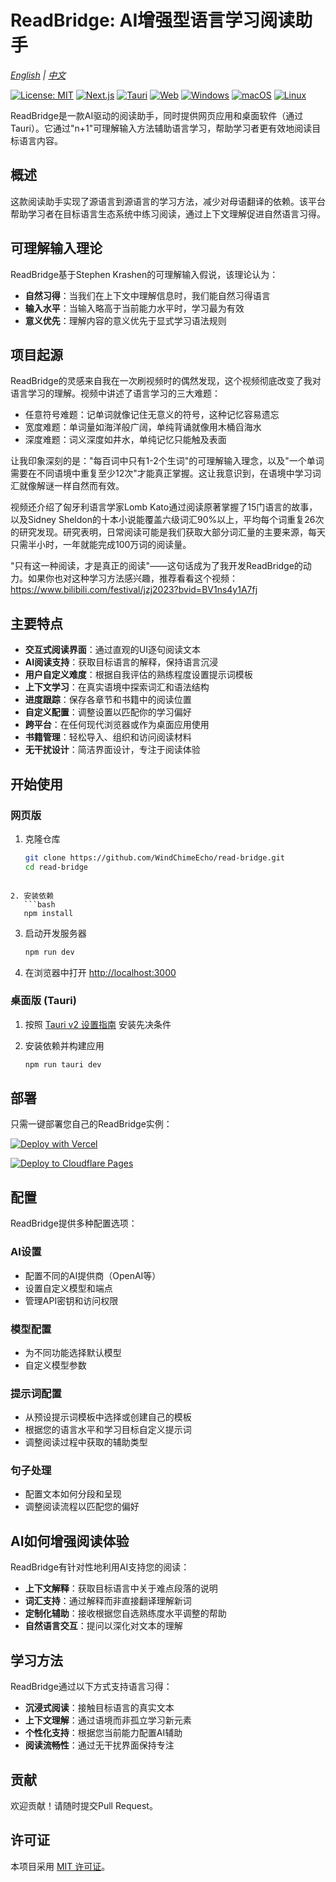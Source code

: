 # ReadBridge: AI增强型语言学习阅读助手

*[English](./README.md) | [中文](./README.zh-CN.md)*

[![License: MIT](https://img.shields.io/badge/License-MIT-yellow.svg)](https://opensource.org/licenses/MIT) [![Next.js](https://img.shields.io/badge/Next.js-black?logo=next.js&logoColor=white)](https://nextjs.org/) [![Tauri](https://img.shields.io/badge/Tauri-24C8D8?logo=tauri&logoColor=white)](https://tauri.app/) [![Web](https://img.shields.io/badge/-Web-blue)](https://nextjs.org/) [![Windows](https://img.shields.io/badge/平台-Windows-blue?logo=windows&logoColor=white)](https://tauri.app/) [![macOS](https://img.shields.io/badge/平台-macOS-blue?logo=apple&logoColor=white)](https://tauri.app/) [![Linux](https://img.shields.io/badge/平台-Linux-blue?logo=linux&logoColor=white)](https://tauri.app/)

ReadBridge是一款AI驱动的阅读助手，同时提供网页应用和桌面软件（通过Tauri）。它通过"n+1"可理解输入方法辅助语言学习，帮助学习者更有效地阅读目标语言内容。

## 概述

这款阅读助手实现了源语言到源语言的学习方法，减少对母语翻译的依赖。该平台帮助学习者在目标语言生态系统中练习阅读，通过上下文理解促进自然语言习得。

## 可理解输入理论

ReadBridge基于Stephen Krashen的可理解输入假说，该理论认为：

- **自然习得**：当我们在上下文中理解信息时，我们能自然习得语言
- **输入水平**：当输入略高于当前能力水平时，学习最为有效
- **意义优先**：理解内容的意义优先于显式学习语法规则

## 项目起源

ReadBridge的灵感来自我在一次刷视频时的偶然发现，这个视频彻底改变了我对语言学习的理解。视频中讲述了语言学习的三大难题：

- 任意符号难题：记单词就像记住无意义的符号，这种记忆容易遗忘
- 宽度难题：单词量如海洋般广阔，单纯背诵就像用木桶舀海水
- 深度难题：词义深度如井水，单纯记忆只能触及表面

让我印象深刻的是："每百词中只有1-2个生词"的可理解输入理念，以及"一个单词需要在不同语境中重复至少12次"才能真正掌握。这让我意识到，在语境中学习词汇就像解谜一样自然而有效。

视频还介绍了匈牙利语言学家Lomb Kato通过阅读原著掌握了15门语言的故事，以及Sidney Sheldon的十本小说能覆盖六级词汇90%以上，平均每个词重复26次的研究发现。研究表明，日常阅读可能是我们获取大部分词汇量的主要来源，每天只需半小时，一年就能完成100万词的阅读量。

"只有这一种阅读，才是真正的阅读"——这句话成为了我开发ReadBridge的动力。如果你也对这种学习方法感兴趣，推荐看看这个视频：https://www.bilibili.com/festival/jzj2023?bvid=BV1ns4y1A7fj

## 主要特点

- **交互式阅读界面**：通过直观的UI逐句阅读文本
- **AI阅读支持**：获取目标语言的解释，保持语言沉浸
- **用户自定义难度**：根据自我评估的熟练程度设置提示词模板
- **上下文学习**：在真实语境中探索词汇和语法结构
- **进度跟踪**：保存各章节和书籍中的阅读位置
- **自定义配置**：调整设置以匹配你的学习偏好
- **跨平台**：在任何现代浏览器或作为桌面应用使用
- **书籍管理**：轻松导入、组织和访问阅读材料
- **无干扰设计**：简洁界面设计，专注于阅读体验

## 开始使用

### 网页版

1. 克隆仓库
   ```bash
   git clone https://github.com/WindChimeEcho/read-bridge.git
   cd read-bridge
```

2. 安装依赖
   ```bash
   npm install
```

3. 启动开发服务器
   ```bash
   npm run dev
   ```

4. 在浏览器中打开 [http://localhost:3000](http://localhost:3000)

### 桌面版 (Tauri)

1. 按照 [Tauri v2 设置指南](https://v2.tauri.app/guides/quick-start/prerequisites) 安装先决条件
   
2. 安装依赖并构建应用
   ```bash
   npm run tauri dev
   ```

## 部署

只需一键部署您自己的ReadBridge实例：

[![Deploy with Vercel](https://vercel.com/button)](https://vercel.com/new/clone?repository-url=https://github.com/WindChimeEcho/read-bridge)

[![Deploy to Cloudflare Pages](https://img.shields.io/badge/部署到-Cloudflare%20Pages-orange.svg?style=for-the-badge&logo=cloudflare)](https://developers.cloudflare.com/pages/framework-guides/deploy-a-nextjs-site/)

## 配置

ReadBridge提供多种配置选项：

### AI设置
- 配置不同的AI提供商（OpenAI等）
- 设置自定义模型和端点
- 管理API密钥和访问权限

### 模型配置
- 为不同功能选择默认模型
- 自定义模型参数

### 提示词配置
- 从预设提示词模板中选择或创建自己的模板
- 根据您的语言水平和学习目标自定义提示词
- 调整阅读过程中获取的辅助类型

### 句子处理
- 配置文本如何分段和呈现
- 调整阅读流程以匹配您的偏好

## AI如何增强阅读体验

ReadBridge有针对性地利用AI支持您的阅读：

- **上下文解释**：获取目标语言中关于难点段落的说明
- **词汇支持**：通过解释而非直接翻译理解新词
- **定制化辅助**：接收根据您自选熟练度水平调整的帮助
- **自然语言交互**：提问以深化对文本的理解

## 学习方法

ReadBridge通过以下方式支持语言习得：

- **沉浸式阅读**：接触目标语言的真实文本
- **上下文理解**：通过语境而非孤立学习新元素
- **个性化支持**：根据您当前能力配置AI辅助
- **阅读流畅性**：通过无干扰界面保持专注

## 贡献

欢迎贡献！请随时提交Pull Request。

## 许可证

本项目采用 [MIT 许可证](LICENSE)。